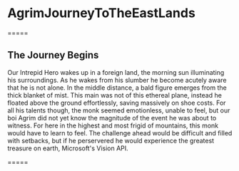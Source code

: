 # AgrimJourneyToTheEastLands

=====

## The Journey Begins
Our Intrepid Hero wakes up in a foreign land, the morning sun illuminating his surroundings. As he wakes from his slumber he become acutely aware that he is not alone. In the middle distance, a bald figure emerges from the thick blanket of mist. This main was not of this ethereal plane, instead he floated above the ground effortlessly, saving massively on shoe costs. For all his talents though, the monk seemed emotionless, unable to feel, but our boi Agrim did not yet know the magnitude of the event he was about to witness. For here in the highest and most frigid of mountains, this monk would have to learn to feel. The challenge ahead would be difficult and filled with setbacks, but if he perservered he would experience the greatest treasure on earth, Microsoft's Vision API.

===== 
